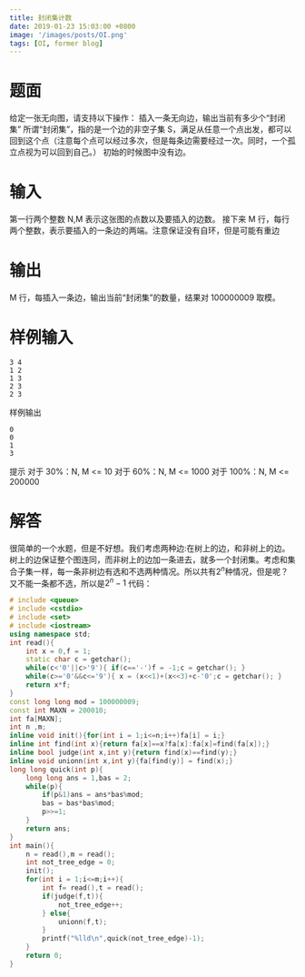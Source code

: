 ```yaml
---
title: 封闭集计数
date: 2019-01-23 15:03:00 +0800
image: '/images/posts/OI.png'
tags: [OI, former blog]
---
```


# 题面
给定一张无向图，请支持以下操作：
插入一条无向边，输出当前有多少个“封闭集”
所谓“封闭集”，指的是一个边的非空子集 S，满足从任意一个点出发，都可以回到这个点（注意每个点可以经过多次，但是每条边需要经过一次。同时，一个孤立点视为可以回到自己。）
初始的时候图中没有边。
#  输入
第一行两个整数 N,M 表示这张图的点数以及要插入的边数。
接下来 M 行，每行两个整数，表示要插入的一条边的两端。注意保证没有自环，但是可能有重边
#  输出
M 行，每插入一条边，输出当前“封闭集”的数量，结果对 $100000009$ 取模。
#  样例输入
```
3 4
1 2
1 3
2 3
2 3
```
样例输出
```
0
0
1
3
```
提示
对于 30%：N, M <= 10
对于 60%：N, M <= 1000
对于 100%：N, M <= 200000
# 解答
很简单的一个水题，但是不好想。我们考虑两种边:在树上的边，和非树上的边。树上的边保证整个图连同，而非树上的边加一条进去，就多一个封闭集。考虑和集合子集一样，每一条非树边有选和不选两种情况。所以共有$2^n$种情况，但是呢？又不能一条都不选，所以是$2^n-1$
代码：
```cpp
# include <queue>
# include <cstdio>
# include <set>
# include <iostream>
using namespace std;
int read(){
    int x = 0,f = 1;
    static char c = getchar();
    while(c<'0'||c>'9'){ if(c=='-')f = -1;c = getchar(); }
    while(c>='0'&&c<='9'){ x = (x<<1)+(x<<3)+c-'0';c = getchar(); }
    return x*f;
}
const long long mod = 100000009;
const int MAXN = 200010;
int fa[MAXN];
int n ,m;
inline void init(){for(int i = 1;i<=n;i++)fa[i] = i;}
inline int find(int x){return fa[x]==x?fa[x]:fa[x]=find(fa[x]);}
inline bool judge(int x,int y){return find(x)==find(y);}
inline void unionn(int x,int y){fa[find(y)] = find(x);}
long long quick(int p){
    long long ans = 1,bas = 2;
    while(p){
        if(p&1)ans = ans*bas%mod;
        bas = bas*bas%mod;
        p>>=1;
    }
    return ans;
}
int main(){
    n = read(),m = read();
    int not_tree_edge = 0;
    init();
    for(int i = 1;i<=m;i++){
        int f= read(),t = read();
        if(judge(f,t)){
            not_tree_edge++;
        } else{
            unionn(f,t);
        }
        printf("%lld\n",quick(not_tree_edge)-1);
    }
    return 0;
}
```